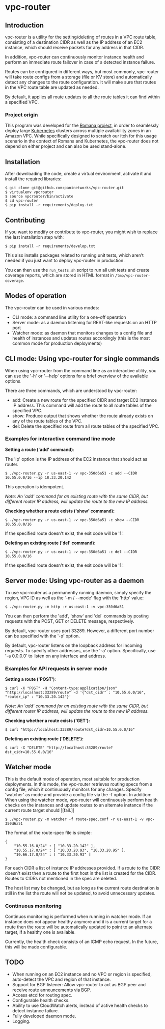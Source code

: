 # vpc-router

## Introduction

vpc-router is a utility for the setting/deleting of routes in a VPC route
table, consisting of a destination CIDR as well as the IP address of an EC2
instance, which should receive packets for any address in that CIDR.

In addition, vpc-router can continuously monitor instance health and perform an
immediate route failover in case of a detected instance failure.

Routes can be configured in different ways, but most commonly, vpc-router will
take route configs from a storage (file or KV store) and automatically detect
any changes to the route configuration. It will make sure that routes in the
VPC route table are updated as needed.

By default, it applies all route updates to all the route tables it can find
within a specified VPC.

### Project origin

This program was developed for the [Romana project](http://romana.io), in order
to seamlessly deploy large [Kubernetes](https://kubernetes.io) clusters across
multiple availability zones in an Amazon VPC. While specifically designed to
scratch our itch for this usage scenario in the context of Romana and
Kubernetes, the vpc-router does not depend on either project and can also be
used stand-alone.

## Installation

After downloading the code, create a virtual environment, activate it and
install the required libraries:

    $ git clone git@github.com:paninetworks/vpc-router.git
    $ virtualenv vpcrouter
    $ source vpcrouter/bin/activate
    $ cd vpc-router
    $ pip install -r requirements/deploy.txt

## Contributing

If you want to modify or contribute to vpc-router, you might wish to replace
the last installation step with:

    $ pip install -r requirements/develop.txt

This also installs packages related to running unit tests, which aren't needed
if you just want to deploy vpc-router in production.

You can then use the `run_tests.sh` script to run all unit tests and create
coverage reports, which are stored in HTML format in `/tmp/vpc-router-coverage`.

## Modes of operation

The vpc-router can be used in various modes:

* CLI mode: a command line utility for a one-off operation
* Server mode: as a daemon listening for REST-like requests on an HTTP port
* Watcher mode: as daemon that monitors changes to a config file and health of
instances and updates routes accordingly (this is the most common mode for
production deployments)

## CLI mode: Using vpc-router for single commands

When using vpc-router from the command line as an interactive utility, you can
use the '-h' or '--help' options for a brief overview of the available options.

There are three commands, which are understood by vpc-router:

* add: Create a new route for the specified CIDR and target EC2 instance IP
address. This command will add the route to all route tables of the specified
VPC.
* show: Produce output that shows whether the route already exists on any of
the route tables of the VPC.
* del: Delete the specified route from all route tables of the specified VPC.

### Examples for interactive command line mode

**Setting a route ('add' command)**:

The 'ip' option is the IP address of the EC2 instance that should act as
router.

    $ ./vpc-router.py -r us-east-1 -v vpc-350d6a51 -c add --CIDR 10.55.0.0/16 --ip 10.33.20.142

This operation is idempotent.

*Note: An 'add' command for an existing route with the same CIDR, but different
router IP address, will update the route to the new IP address.*

**Checking whether a route exists ('show' command):**

    $ ./vpc-router.py -r us-east-1 -v vpc-350d6a51 -c show --CIDR 10.55.0.0/16

If the specified route doesn't exist, the exit code will be '1'.

**Deleting an existing route ('del' command):**

    $ ./vpc-router.py -r us-east-1 -v vpc-350d6a51 -c del --CIDR 10.55.0.0/16

If the specified route doesn't exist, the exit code will be '1'.


## Server mode: Using vpc-router as a daemon

To use vpc-router as a permanently running daemon, simply specify the region,
VPC ID as well as the '-m / --mode' flag with the 'http' value:

    $ ./vpc-router.py -m http -r us-east-1 -v vpc-350d6a51

You can then perform the 'add', 'show' and 'del' commands by posting requests
with the POST, GET or DELETE message, respectively.

By default, vpc-router uses port 33289. However, a different port number can be
specified with the '-p' option.

By default, vpc-router listens on the loopback address for incoming requests.
To specify other addresses, use the '-a' option. Specifically, use
'-a 0.0.0.0' to listen on any interface and address.

### Examples for API requests in server mode

**Setting a route ('POST')**:

    $ curl -X "POST" -H "Content-type:application/json" "http://localhost:33289/route" -d '{"dst_cidr" : "10.55.0.0/16", "router_ip" : "10.33.20.142"}'

*Note: An 'add' command for an existing route with the same CIDR, but different
router IP address, will update the route to the new IP address.*

**Checking whether a route exists ('GET'):**

    $ curl "http://localhost:33289/route?dst_cidr=10.55.0.0/16"

**Deleting an existing route ('DELETE'):**

    $ curl -X "DELETE" "http://localhost:33289/route?dst_cidr=10.55.0.0/16"

## Watcher mode

This is the default mode of operation, most suitable for production
deployments. In this mode, the vpc-router retrieves routing specs from a config
file, which it continuously monitors for any changes. Specify 'watcher' as mode
and provide a config file via the -f option. In addition: When using the
watcher mode, vpc-router will continuously perform health checks on the
instances and update routes to an alternate instance if the current route
target should [[fail.]]

    $ ./vpc-router.py -m watcher -f route-spec.conf -r us-east-1 -v vpc-350d6a51

The format of the route-spec file is simple:

    {
        "10.55.16.0/24" : [ "10.33.20.142" ],
        "10.55.17.0/24" : [ "10.33.20.93", "10.33.20.95" ],
        "10.66.17.0/24" : [ "10.33.20.93" ]
    }

For each CIDR a list of instance IP addresses provided. If a route to the CIDR
doesn't exist then a route to the first host in the list is created for the
CIDR. Routes to CIDRs not mentioned in the spec are deleted.

The host list may be changed, but as long as the current route destination is
still in the list the route will not be updated, to avoid unnecessary updates.

### Continuous monitoring

Continuos monitoring is performed when running in watcher mode. If an instance
does not appear healthy anymore and it is a current target for a route then the
route will be automatically updated to point to an alternate target, if a
healthy one is available.

Currently, the health check consists of an ICMP echo request. In the future,
this will be made configurable.

## TODO

* When running on an EC2 instance and no VPC or region is specified,
auto-detect the VPC and region of that instance.
* Support for BGP listener: Allow vpc-router to act as BGP peer and receive
route announcements via BGP.
* Access etcd for routing spec.
* Configurable health checks.
* Ability to use CloudWatch alerts, instead of active health checks to detect
instance failure.
* Fully developed daemon mode.
* Logging.


